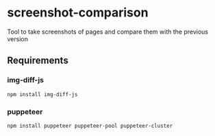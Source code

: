 # screenshot-comparison

Tool to take screenshots of pages and compare them with the previous version

## Requirements

### img-diff-js

`npm install img-diff-js`

### puppeteer

`npm install puppeteer puppeteer-pool puppeteer-cluster`
